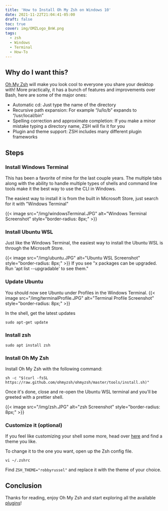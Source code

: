 ```yaml
---
title: 'How to Install Oh My Zsh on Windows 10'
date: 2021-11-22T21:04:41-05:00
draft: false
toc: true
cover: img/OMZLogo_BnW.png
tags:
  - zsh
  - Windows
  - Terminal
  - How-To
---
```


## Why do I want this?

[Oh My Zsh](https://ohmyz.sh/) will make you look cool to everyone you share your desktop with! More practically, it has a bunch of features and improvements over Bash, here are some of the major ones:

- Automatic cd: Just type the name of the directory
- Recursive path expansion: For example “/u/lo/b” expands to “/usr/local/bin”
- Spelling correction and approximate completion: If you make a minor mistake typing a directory name, ZSH will fix it for you
- Plugin and theme support: ZSH includes many different plugin frameworks

## Steps

### Install Windows Terminal

This has been a favorite of mine for the last couple years. The multiple tabs along with the ability to handle multiple types of shells and command line tools make it the best way to use the CLI in Windows.

The easiest way to install it is from the built in Microsoft Store, just search for it with "Windows Terminal"

{{< image src="/img/windowsTerminal.JPG" alt="Windows Terminal Screenshot" style="border-radius: 8px;" >}}

### Install Ubuntu WSL

Just like the Windows Terminal, the easiest way to install the Ubuntu WSL is through the Microsoft Store.

{{< image src="/img/ubuntu.JPG" alt="Ubuntu WSL Screenshot" style="border-radius: 8px;" >}}
If you see "x packages can be upgraded. Run 'apt list --upgradable' to see them."

### Update Ubuntu

You should now see Ubuntu under Profiles in the Windows Terminal.
{{< image src="/img/terminalProfile.JPG" alt="Terminal Profile Screenshot" style="border-radius: 8px;" >}}

In the shell, get the latest updates

```shell
sudo apt-get update
```

### Install zsh

```shell
sudo apt install zsh
```

### Install Oh My Zsh

Install Oh My Zsh with the following command:

```shell
sh -c "$(curl -fsSL https://raw.github.com/ohmyzsh/ohmyzsh/master/tools/install.sh)"
```

Once it's done, close and re-open the Ubuntu WSL terminal and you'll be greeted with a prettier shell.

{{< image src="/img/zsh.JPG" alt="zsh Screenshot" style="border-radius: 8px;" >}}

### Customize it (optional)

If you feel like customizing your shell some more, head over [here](https://github.com/ohmyzsh/ohmyzsh/wiki/Themes) and find a theme you like.

To change it to the one you want, open up the Zsh config file.

```shell
vi ~/.zshrc
```

Find `ZSH_THEME="robbyrussel"` and replace it with the theme of your choice.

## Conclusion

Thanks for reading, enjoy Oh My Zsh and start exploring all the available [plugins](https://github.com/ohmyzsh/ohmyzsh/wiki/Plugins)!
